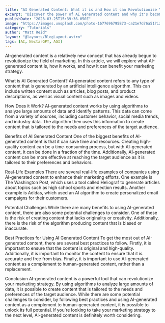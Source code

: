 ```yaml
---
title: "AI Generated Content: What it is and How it can Revolutionize Your Marketing"
excerpt: "Discover the power of AI Generated content and why it's becoming increasingly important in today's digital landscape. From chatbots to content creation, AI Generated technology is changing the way we interact with the world. Explore the benefits and applications of AI Generated content in this informative blog post."
publishDate: "2023-03-25T15:39:36.050Z"
image: "https://images.unsplash.com/photo-1677696795873-ca21e7d76a51?ixlib=rb-4.0.3&ixid=MnwxMjA3fDB8MHxwaG90by1wYWdlfHx8fGVufDB8fHx8&auto=format&fit=crop&w=774&q=80"
category: "Tutorials"
author: "Matt Reid"
layout: "@layouts/BlogLayout.astro"
tags: [AI, NectarGPT, AGI]
---
```


AI-generated content is a relatively new concept that has already begun to revolutionize the field of marketing. In this article, we will explore what AI-generated content is, how it works, and how it can benefit your marketing strategy.

What is AI Generated Content?
AI-generated content refers to any type of content that is generated by an artificial intelligence algorithm. This can include written content such as articles, blog posts, and product descriptions, as well as visual content such as images and videos.

How Does it Work?
AI-generated content works by using algorithms to analyze large amounts of data and identify patterns. This data can come from a variety of sources, including customer behavior, social media trends, and industry data. The algorithm then uses this information to create content that is tailored to the needs and preferences of the target audience.

Benefits of AI Generated Content
One of the biggest benefits of AI-generated content is that it can save time and resources. Creating high-quality content can be a time-consuming process, but with AI-generated content, it can be done in a fraction of the time. Additionally, AI-generated content can be more effective at reaching the target audience as it is tailored to their preferences and behaviors.

Real-Life Examples
There are several real-life examples of companies using AI-generated content to enhance their marketing efforts. One example is The Washington Post, which uses a tool called Heliograf to generate articles about topics such as high school sports and election results. Another example is Adidas, which used an AI algorithm to create personalized email campaigns for their customers.

Potential Challenges
While there are many benefits to using AI-generated content, there are also some potential challenges to consider. One of these is the risk of creating content that lacks originality or creativity. Additionally, there is the risk of the algorithm producing content that is biased or inaccurate.

Best Practices for Using AI Generated Content
To get the most out of AI-generated content, there are several best practices to follow. Firstly, it is important to ensure that the content is original and high-quality. Additionally, it is important to monitor the content to ensure that it is accurate and free from bias. Finally, it is important to use AI-generated content as a complement to human-generated content, rather than a replacement.

Conclusion
AI-generated content is a powerful tool that can revolutionize your marketing strategy. By using algorithms to analyze large amounts of data, it is possible to create content that is tailored to the needs and preferences of the target audience. While there are some potential challenges to consider, by following best practices and using AI-generated content as a complement to human-generated content, it is possible to unlock its full potential. If you're looking to take your marketing strategy to the next level, AI-generated content is definitely worth considering.